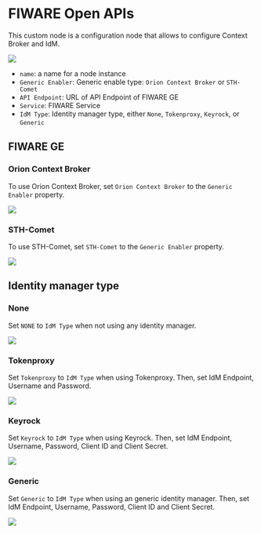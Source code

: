 # FIWARE Open APIs

This custom node is a configuration node that allows to configure Context Broker and IdM.

![](https://raw.githubusercontent.com/lets-fiware/node-red-contrib-letsfiware-NGSI/gh-pages/images/open-apis-06.png)

-   `name`: a name for a node instance
-   `Generic Enabler`: Generic enable type: `Orion Context Broker` or `STH-Comet`
-   `API Endpoint`: URL of API Endpoint of FIWARE GE
-   `Service`: FIWARE Service
-   `IdM Type`: Identity manager type, either `None`, `Tokenproxy`, `Keyrock`, or `Generic`

## FIWARE GE

### Orion Context Broker

To use Orion Context Broker, set `Orion Context Broker` to the `Generic Enabler` property.

![](https://raw.githubusercontent.com/lets-fiware/node-red-contrib-letsfiware-NGSI/gh-pages/images/open-apis-01.png)

### STH-Comet

To use STH-Comet, set `STH-Comet` to the `Generic Enabler` property.

![](https://raw.githubusercontent.com/lets-fiware/node-red-contrib-letsfiware-NGSI/gh-pages/images/open-apis-07.png)

## Identity manager type

### None

Set `NONE` to `IdM Type` when not using any identity manager.

![](https://raw.githubusercontent.com/lets-fiware/node-red-contrib-letsfiware-NGSI/gh-pages/images/open-apis-02.png)

### Tokenproxy

Set `Tokenproxy` to `IdM Type` when using Tokenproxy. Then, set IdM Endpoint, Username and Password.

![](https://raw.githubusercontent.com/lets-fiware/node-red-contrib-letsfiware-NGSI/gh-pages/images/open-apis-03.png)

### Keyrock

Set `Keyrock` to `IdM Type` when using Keyrock. Then, set IdM Endpoint, Username, Password, Client ID and Client
Secret. 

![](https://raw.githubusercontent.com/lets-fiware/node-red-contrib-letsfiware-NGSI/gh-pages/images/open-apis-04.png)

### Generic

Set `Generic` to `IdM Type` when using an generic identity manager. Then, set IdM Endpoint, Username, Password, Client
ID and Client Secret.

![](https://raw.githubusercontent.com/lets-fiware/node-red-contrib-letsfiware-NGSI/gh-pages/images/open-apis-05.png)